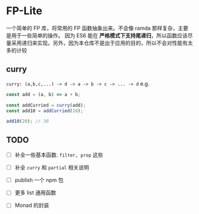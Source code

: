 # FP-Lite

一个简单的 FP 库，将常用的 FP 函数抽象出来。不会像 ramda 那样复杂，主要是用于一些简单的操作。
因为 ES6 能在 **严格模式下支持尾递归**，所以函数应该尽量采用递归来实现。另外，因为本仓库不是出于应用的目的，所以不会对性能有太多的计较

## curry

`curry: (a,b,c,...) -> d -> a -> b -> c -> ... -> d`
e.g.

```js
const add = (a, b) => a + b;

const addCurried = curry(add);
const add10 = addCurried(10);

add10(20); // 30
```

## TODO
- [ ] 补全一些基本函数. `filter, prop` 这些

- [ ] 补全 `curry` 和 `partial` 相关说明

- [ ] publish 一个 npm 包

- [ ] 更多 list 通用函数

- [ ] Monad 的封装
